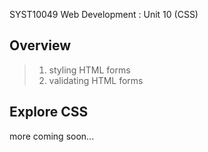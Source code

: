 SYST10049 Web Development
: Unit 10 (CSS)

## Overview
> 1. styling HTML forms
> 2. validating HTML forms


## Explore CSS 

more coming soon...
<!--stackedit_data:
eyJoaXN0b3J5IjpbLTE3MjE2NjYzNzldfQ==
-->